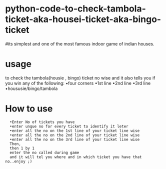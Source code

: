# python-code-to-check-tambola-ticket-aka-housei-ticket-aka-bingo-ticket
#its simplest and one of the most famous indoor game of indian houses.
# usage
to check the tambola(housie , bingo) ticket no wise
and it also tells you if you win any of the following:
     •four corners
     •1st line
     •2nd line
     •3rd line
     •housusie/bingo/tambola
# How to use
      •Enter No of tickets you have
      •enter unque no for every ticket to identify it leter
      •enter all the no on the 1st line of your ticket line wise
      •enter all the no on the 2nd line of your ticket line wise
      •enter all the no on the 3rd line of your ticket line wise
      Then,
      then 1 by 1
      enter the no called during game
      and it will tel you where and in which ticket you have that no..enjoy ;)
     
     
     
     
